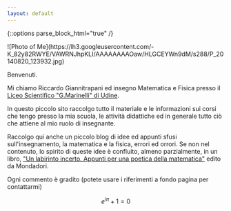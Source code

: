 ```yaml
---
layout: default
---
```


{::options parse_block_html="true" /}
<div class="home_image_container">
<div class="home_image">
![Photo of Me](https://lh3.googleusercontent.com/-K_82y82RWYE/VAWRNJhpKLI/AAAAAAAAOaw/HLGCEYWn9dM/s288/P_20140820_123932.jpg)
<!--
	 ![Photo of Me](images/profilo.png)
-->
</div>
</div>


Benvenuti. 

Mi chiamo Riccardo Giannitrapani ed insegno Matematica e Fisica presso
il [Liceo Scientifico "G.Marinelli" di Udine](http://www.liceomarinelli.gov.it).

In questo piccolo sito raccolgo tutto il materiale e le informazioni
sui corsi che tengo presso la mia scuola, le attività didattiche ed in
generale tutto ciò che attiene al mio ruolo di insegnante. 

Raccolgo qui anche un piccolo blog di idee ed appunti sfusi sull'insegnamento,
la matematica e la fisica, errori ed orrori. Se non nel contenuto, lo spirito di queste idee è
confluito, almeno parzialmente, in un libro, ["Un labirinto incerto. Appunti per una poetica della
matematica"](https://www.librimondadori.it/libri/un-labirinto-incerto-riccardo-giannitrapani/) edito da Mondadori.

Ogni commento è gradito (potete usare i riferimenti a fondo pagina per
contattarmi)

$$ e^{i\pi} + 1 = 0 $$




